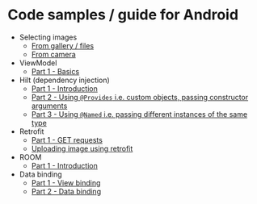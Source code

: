 # Code samples / guide for Android

- Selecting images
  - [From gallery / files](selecting_images/from-gallery.md)  
  - [From camera](selecting_images/from-camera.md)  
- ViewModel
  - [Part 1 - Basics](viewmodel/part-1.md)  
- Hilt (dependency injection)
  - [Part 1 - Introduction](hilt/part-1.md)
  - [Part 2 - Using `@Provides` i.e. custom objects, passing constructor arguments](hilt/part-2.md)
  - [Part 3 - Using `@Named` i.e. passing different instances of the same type](hilt/part-3.md)
- Retrofit
  - [Part 1 - GET requests](retrofit/part-1.md)  
  - [Uploading image using retrofit](https://medium.com/android-news/working-with-retrofit-825d30348fe2)  
- ROOM
  - [Part 1 - Introduction](room/part-1.md)  
- Data binding
  - [Part 1 - View binding](databinding/part-1.md)  
  - [Part 2 - Data binding](databinding/part-2.md)  
